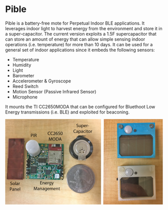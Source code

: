 # Pible
Pible is a battery-free mote for Perpetual Indoor BLE applications. It leverages indoor light to harvest energy from the environment and store it in a super-capacitor. The current version exploits a 1.5F supercapacitor that can store an amount of energy that can allow simple sensing indoor operations (i.e. temperature) for more than 10 days. It can be used for a general set of indoor applications since it embeds the following sensors:
- Temperature
- Humidity
- Light
- Barometer
- Accelerometer & Gyroscope
- Reed Switch
- Motion Sensor (Passive Infrared Sensor)
- Microphone

It mounts the TI CC2650MODA that can be configured for Bluethoot Low Energy transmissions (i.e. BLE) and exploited for beaconing.

![alt text](Pible.png)
